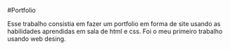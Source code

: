 #Portfolio

Esse trabalho consistia em fazer um portfolio em forma de site usando as habilidades aprendidas em sala de html e css. Foi o meu primeiro trabalho usando web desing.
